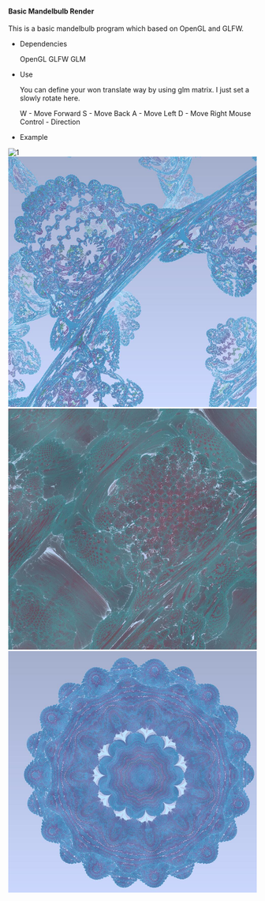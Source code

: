 ####  Basic Mandelbulb Render

This is a basic mandelbulb program which based on OpenGL and GLFW.

- Dependencies

  OpenGL
  GLFW
  GLM

- Use

  You can define your won translate way by using glm matrix. I just set a slowly rotate here.

  W				- Move Forward
  S				  - Move Back
  A				  - Move Left
  D				 - Move Right
  Mouse Control 				- Direction

- Example

![1](/Picture/Growth.gif)
![2](/Picture/4.jpg)
![3](/Picture/3.jpg)
![4](/Picture/1.jpg)
